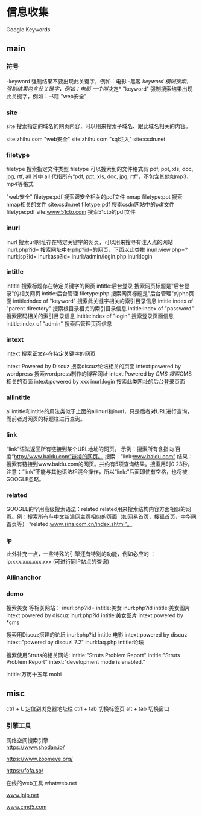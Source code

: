 # 信息收集


Google Keywords
## main

### 符号
-keyword 强制结果不要出现此关键字，例如：电影 -黑客
*keyword 模糊搜索，强制结果包含此关键字，例如：电影 一个叫*决定*
"keyword" 强制搜索结果出现此关键字，例如：书籍 "web安全"

### site
site 搜索指定的域名的网页内容，可以用来搜索子域名、跟此域名相关的内容。

site:zhihu.com
"web安全" site:zhihu.com 
"sql注入" site:csdn.net
### filetype
filetype 搜索指定文件类型
filetype 可以搜索到的文件格式有 pdf, ppt, xls, doc, jpg, rtf, all
其中 all 代指所有“pdf, ppt, xls, doc, jpg, rtf”，不包含其他如mp3，mp4等格式

"web安全" filetype:pdf   搜索跟安全相关的pdf文件
nmap filetype:ppt        搜索nmap相关的文件
site:csdn.net filetype:pdf 搜索csdn网站中的pdf文件
filetype:pdf site:www.51cto.com 搜索51cto的pdf文件

### inurl
inurl 搜索url网址存在特定关键字的网页，可以用来搜寻有注入点的网站
inurl:php?id=     搜索网址中有php?id=的网页，下面以此类推
inurl:view.php=?
inurl:jsp?id=
inurl:asp?id=
inurl:/admin/login.php
inurl:login 
### intitle
intitle 搜索标题存在特定关键字的网页
intitle:后台登录    搜索网页标题是"后台登录"的相关网页
intitle:后台管理 filetype:php    搜索网页标题是"后台管理"的php页面
intitle:index of "keyword"    搜索此关键字相关的索引目录信息
intitle:index of "parent directory"   搜索根目录相关的索引目录信息
intitle:index of "password"  搜索密码相关的索引目录信息
intitle:index of "login"    搜索登录页面信息
intitle:index of "admin"   搜索后管理页面信息

### intext
intext 搜索正文存在特定关键字的网页

intext:Powered by Discuz 搜索discuz论坛相关的页面
intext:powered by wordpress 搜索wordpress制作的博客网址
intext:Powered by *CMS 搜索*CMS相关的页面
intext:powered by xxx inurl:login 搜索此类网址的后台登录页面
### allintitle
allintitle和intitle的用法类似于上面的allinurl和inurl，只是后者对URL进行查询，而前者对网页的标题栏进行查询。
### link
“link”语法返回所有链接到某个URL地址的网页。
示例：搜索所有含指向 百度“http://www.baidu.com”链接的网页。
搜索：“link:www.baidu.com”
结果：搜索有链接到www.baidu.com的网页。共约有5项查询结果。搜索用时0.23秒。
注意：“link”不能与其他语法相混合操作，所以“link:”后面即使有空格，也将被GOOGLE忽略。
### related
GOOGLE的罕用高级搜索语法：related
related用来搜索结构内容方面相似的网页。例：搜索所有与中文新浪网主页相似的页面（如网易首页，搜狐首页，中华网首页等）
“related:www.sina.com.cn/index.shtml”。

### ip

此外补充一点，一些特殊的引擎还有特别的功能，例如必应的  ：  ip:xxx.xxx.xxx.xxx   (可进行同IP站点的查询)
### Allinanchor

### demo

搜索美女 等相关网站：
inurl:php?id= intitle:美女
inurl:php?id intitle:美女图片 intext:powered by discuz
inurl:php?id intitle:美女图片 intext:powered by *cms

搜索用Discuz搭建的论坛
inurl:php?id intitle:电影 intext:powered by discuz
intext:"powered by discuz!  7.2" inurl:faq.php intitle:论坛

搜索使用Struts的相关网站:
intitle:"Struts Problem Report"
intitle:"Struts Problem Report" intext:"development mode is enabled."

intitle:万历十五年 mobi

## misc
ctrl + L 定位到浏览器地址栏
ctrl + tab 切换标签页
alt + tab 切换窗口

### 引擎工具
网络空间搜索引擎  
https://www.shodan.io/

https://www.zoomeye.org/

https://fofa.so/

在线的web工具
whatweb.net

www.ipip.net

www.cmd5.com